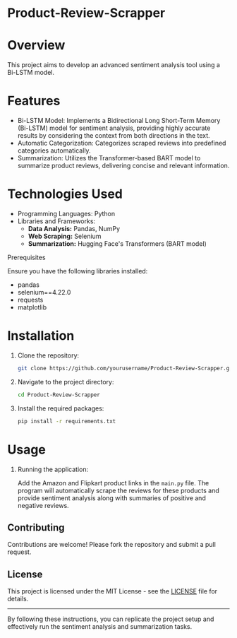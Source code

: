 # Product-Review-Scrapper

# Overview

This project aims to develop an advanced sentiment analysis tool using a Bi-LSTM model.

# Features

- Bi-LSTM Model: Implements a Bidirectional Long Short-Term Memory (Bi-LSTM) model for sentiment analysis, providing highly accurate results by considering the context from both directions in the text.
- Automatic Categorization: Categorizes scraped reviews into predefined categories automatically.
- Summarization: Utilizes the Transformer-based BART model to summarize product reviews, delivering concise and relevant information.

# Technologies Used

- Programming Languages: Python
- Libraries and Frameworks:
  - **Data Analysis:** Pandas, NumPy
  - **Web Scraping:** Selenium
  - **Summarization:** Hugging Face's Transformers (BART model)

 Prerequisites

Ensure you have the following libraries installed:

- pandas
- selenium==4.22.0
- requests
- matplotlib

# Installation

1. Clone the repository:

   ```sh
   git clone https://github.com/yourusername/Product-Review-Scrapper.git
   ```

2. Navigate to the project directory:

   ```sh
   cd Product-Review-Scrapper
   ```

3. Install the required packages:

   ```sh
   pip install -r requirements.txt
   ```

# Usage

1. Running the application:
   
   Add the Amazon and Flipkart product links in the `main.py` file. The program will automatically scrape the reviews for these products and provide sentiment analysis along with summaries of positive and negative reviews.

## Contributing

Contributions are welcome! Please fork the repository and submit a pull request.

## License

This project is licensed under the MIT License - see the [LICENSE](LICENSE) file for details.

---

By following these instructions, you can replicate the project setup and effectively run the sentiment analysis and summarization tasks.